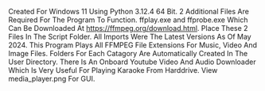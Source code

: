 Created For Windows 11 Using Python 3.12.4 64 Bit. 2 Additional Files Are Required For The Program To Function. ffplay.exe and ffprobe.exe Which Can Be Downloaded At https://ffmpeg.org/download.html. Place These 2 Files In The Script Folder. All Imports Were The Latest Versions As Of May 2024. This Program Plays All FFMPEG File Extensions For Music, Video And Image Files. Folders For Each Catagory Are Automatically Created In The User Directory. There Is An Onboard Youtube Video And Audio Downloader Which Is Very Useful For Playing Karaoke From Harddrive. View media_player.png For GUI.
